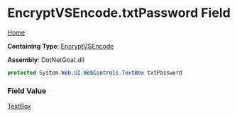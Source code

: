 # EncryptVSEncode\.txtPassword Field

[Home](../../../../../README.md)

**Containing Type**: [EncryptVSEncode](../README.md)

**Assembly**: DotNetGoat\.dll

```csharp
protected System.Web.UI.WebControls.TextBox txtPassword
```

### Field Value

[TextBox](https://docs.microsoft.com/en-us/dotnet/api/system.web.ui.webcontrols.textbox)

